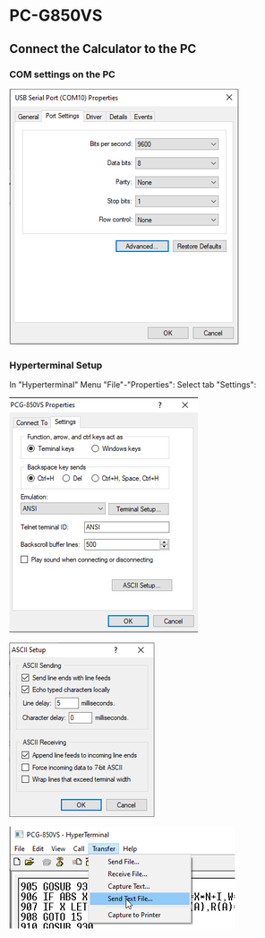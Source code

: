 # PC-G850VS

## Connect the Calculator to the PC

### COM settings on the PC

![port_settings](port_settings.PNG)

### Hyperterminal Setup

In "Hyperterminal" Menu "File"-"Properties":
Select tab "Settings":

![hyperterminal1](hyperterminal1.png)

![hyperterminal1](hyperterminal2.png)

![hyperterminal1](hyperterminal3.png)



